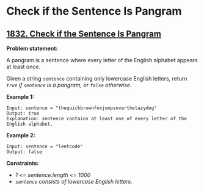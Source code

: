 # Check if the Sentence Is Pangram

## [1832. Check if the Sentence Is Pangram](https://leetcode.com/problems/check-if-the-sentence-is-pangram/)

**Problem statement:**

A pangram is a sentence where every letter of the English alphabet appears at least once.

Given a string `sentence` containing only lowercase English letters, return *`true` if `sentence` is a pangram, or `false` otherwise*.

**Example 1:**

```
Input: sentence = "thequickbrownfoxjumpsoverthelazydog"
Output: true
Explanation: sentence contains at least one of every letter of the English alphabet.
```

**Example 2:**

```
Input: sentence = "leetcode"
Output: false
```

**Constraints:**

* *1 <= sentence.length <= 1000*
* *`sentence` consists of lowercase English letters.*
